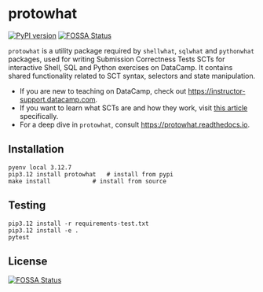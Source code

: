 # protowhat

[![PyPI version](https://badge.fury.io/py/protowhat.svg)](https://badge.fury.io/py/protowhat)
[![FOSSA Status](https://app.fossa.io/api/projects/git%2Bgithub.com%2Fdatacamp%2Fprotowhat.svg?type=shield)](https://app.fossa.io/projects/git%2Bgithub.com%2Fdatacamp%2Fprotowhat?ref=badge_shield)

`protowhat` is a utility package required by `shellwhat`, `sqlwhat` and `pythonwhat` packages, used for writing Submission Correctness Tests SCTs for interactive Shell, SQL and Python exercises on DataCamp. It contains shared functionality related to SCT syntax, selectors and state manipulation.

- If you are new to teaching on DataCamp, check out https://instructor-support.datacamp.com.
- If you want to learn what SCTs are and how they work, visit [this article](https://instructor-support.datacamp.com/courses/course-development/submission-correctness-tests) specifically.
- For a deep dive in `protowhat`, consult https://protowhat.readthedocs.io.

## Installation

```
pyenv local 3.12.7
pip3.12 install protowhat   # install from pypi
make install            # install from source
```

## Testing

```
pip3.12 install -r requirements-test.txt
pip3.12 install -e .
pytest
```

## License

[![FOSSA Status](https://app.fossa.io/api/projects/git%2Bgithub.com%2Fdatacamp%2Fprotowhat.svg?type=large)](https://app.fossa.io/projects/git%2Bgithub.com%2Fdatacamp%2Fprotowhat?ref=badge_large)
